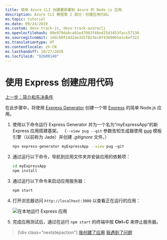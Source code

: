 ```yaml
---
title: 使用 Azure CLI 创建要部署到 Azure 的 Node.js 应用
description: Azure CLI 教程第 2 部分：创建应用代码。
ms.topic: tutorial
ms.date: 09/24/2019
ms.custom: devx-track-js, devx-track-azurecli
ms.openlocfilehash: 89e979dabca91e47083f48e42543453facc57130
ms.sourcegitcommit: 1ddcb0f24d2ae3d1f813ec0f4369865a1c6ef322
ms.translationtype: HT
ms.contentlocale: zh-CN
ms.lasthandoff: 10/27/2020
ms.locfileid: "92689140"
---
```

# <a name="create-the-app-code-using-express"></a>使用 Express 创建应用代码

[上一步：简介和先决条件](tutorial-vscode-azure-cli-node-01.md)

在此步骤中，将使用 [Express Generator](https://expressjs.com/en/starter/generator.html) 创建一个带 [Express](https://www.expressjs.com) 的简单 Node.js 应用。

1. 使用以下命令运行 Express Generator 并为一个名为“myExpressApp”的新 Express 应用搭建基架。 （`--view pug --git` 参数告知生成器使用 [pug](https://pugjs.org/api/getting-started.html) 模板引擎（以前称为 Jade）并创建 *.gitignore* 文件。）

    ```bash
    npx express-generator myExpressApp --view pug –git
    ```

1. 通过运行以下命令，导航到应用文件夹并安装应用的依赖项：

    ```bash
    cd myExpressApp
    npm install
    ```

1. 通过运行以下命令来启动应用服务器：

    ```bash
    npm start
    ```

1. 打开浏览器访问 `http://localhost:3000` 以查看正在运行的应用：

    ![在本地运行 Express 应用](media/azure-cli/local-app.png)

1. 完成应用测试后，通过在运行 `npm start` 的终端中按 **Ctrl**+**C** 来停止服务器。

> [!div class="nextstepaction"]
> [我创建了应用](tutorial-vscode-azure-cli-node-03.md) [我遇到了问题](https://www.research.net/r/PWZWZ52?tutorial=node-deployment&step=express)
